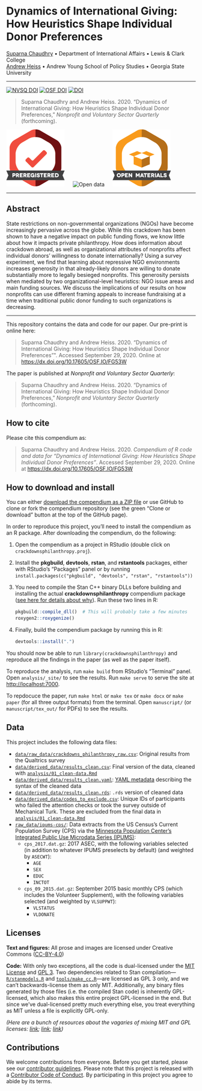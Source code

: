 
<!-- README.md is generated from README.Rmd. Please edit that file -->

# Dynamics of International Giving: How Heuristics Shape Individual Donor Preferences

[Suparna Chaudhry](http://www.suparnachaudhry.com/) • Department of
International Affairs • Lewis & Clark College  
[Andrew Heiss](https://www.andrewheiss.com/) • Andrew Young School of
Policy Studies • Georgia State University

-----

[![NVSQ
DOI](https://img.shields.io/badge/NVSQ%20DOI-Forthcoming-brightgreen)](#)
[![OSF
DOI](https://img.shields.io/badge/OSF-10.17605%2FOSF.IO%2FFG53W-blue)](https://dx.doi.org/10.17605/OSF.IO/FG53W)
[![DOI](https://zenodo.org/badge/DOI/10.5281/zenodo.4058987.svg)](https://doi.org/10.5281/zenodo.4058987)

> Suparna Chaudhry and Andrew Heiss. 2020. “Dynamics of International
> Giving: How Heuristics Shape Individual Donor Preferences,” *Nonprofit
> and Voluntary Sector Quarterly* (forthcoming).

![Preregistered](img/preregistered_large_color.png)   ![Open
data](img/data_large_color.png)   ![Open](img/materials_large_color.png)

-----

## Abstract

State restrictions on non-governmental organizations (NGOs) have become
increasingly pervasive across the globe. While this crackdown has been
shown to have a negative impact on public funding flows, we know little
about how it impacts private philanthropy. How does information about
crackdown abroad, as well as organizational attributes of nonprofits
affect individual donors’ willingness to donate internationally? Using a
survey experiment, we find that learning about repressive NGO
environments increases generosity in that already-likely donors are
willing to donate substantially more to legally besieged nonprofits.
This generosity persists when mediated by two organizational-level
heuristics: NGO issue areas and main funding sources. We discuss the
implications of our results on how nonprofits can use different framing
appeals to increase fundraising at a time when traditional public donor
funding to such organizations is decreasing.

-----

This repository contains the data and code for our paper. Our pre-print
is online here:

> Suparna Chaudhry and Andrew Heiss. 2020. “Dynamics of International
> Giving: How Heuristics Shape Individual Donor Preferences”". Accessed
> September 29, 2020. Online at
> <https://dx.doi.org/10.17605/OSF.IO/FG53W>

The paper is published at *Nonprofit and Voluntary Sector Quarterly*:

> Suparna Chaudhry and Andrew Heiss. 2020. “Dynamics of International
> Giving: How Heuristics Shape Individual Donor Preferences,” *Nonprofit
> and Voluntary Sector Quarterly* (forthcoming).

## How to cite

Please cite this compendium as:

> Suparna Chaudhry and Andrew Heiss. 2020. *Compendium of R code and
> data for “Dynamics of International Giving: How Heuristics Shape
> Individual Donor Preferences”*. Accessed September 29, 2020. Online at
> <https://dx.doi.org/10.17605/OSF.IO/FG53W>

## How to download and install

You can either [download the compendium as a ZIP
file](/archive/master.zip) or use GitHub to clone or fork the compendium
repository (see the green “Clone or download” button at the top of the
GitHub page).

In order to reproduce this project, you’ll need to install the
compendium as an R package. After downloading the compendium, do the
following:

1.  Open the compendium as a project in RStudio (double click on
    `crackdownsphilanthropy.proj`).

2.  Install the **pkgbuild**, **devtools**, **rstan**, and
    **rstantools** packages, either with RStudio’s “Packages” panel or
    by running `install.packages(c("pkgbuild", "devtools", "rstan",
    "rstantools"))`

3.  You need to compile the Stan C++ binary DLLs before building and
    installing the actual **crackdownsphilanthropy** compendium package
    ([see here for details about
    why](https://mc-stan.org/rstantools/articles/minimal-rstan-package.html#documentation)).
    Run these two lines in R:
    
    ``` r
    pkgbuild::compile_dll()  # This will probably take a few minutes
    roxygen2::roxygenize()
    ```

4.  Finally, build the compendium package by running this in R:
    
    ``` r
    devtools::install(".")
    ```

You should now be able to run `library(crackdownsphilanthropy)` and
reproduce all the findings in the paper (as well as the paper itself).

To reproduce the analysis, run `make build` from RStudio’s “Terminal”
panel. Open `analysis/_site/` to see the results. Run `make serve` to
serve the site at <http://localhost:7000>.

To repdocuce the paper, run `make html` or `make tex` or `make docx` or
`make paper` (for all three output formats) from the terminal. Open
`manuscript/` (or `manuscript/tex_out/` for PDFs) to see the results.

## Data

This project includes the following data files:

  - [`data/raw_data/crackdowns_philanthropy_raw.csv`](data/raw_data/crackdowns_philanthropy_raw.csv):
    Original results from the Qualtrics survey
  - [`data/derived_data/results_clean.csv`](data/derived_data/results_clean.csv):
    Final version of the data, cleaned with
    [`analysis/01_clean-data.Rmd`](analysis/01_clean-data.Rmd)
  - [`data/derived_data/results_clean.yaml`](data/derived_data/results_clean.yaml):
    [YAML metadata](https://csvy.org/) describing the syntax of the
    cleaned data
  - [`data/derived_data/results_clean.rds`](data/derived_data/results_clean.rds):
    `.rds` version of cleaned data
  - [`data/derived_data/codes_to_exclude.csv`](data/derived_data/codes_to_exclude.csv):
    Unique IDs of participants who failed the attention checks or took
    the survey outside of Mechanical Turk. These are excluded from the
    final data in
    [`analysis/01_clean-data.Rmd`](analysis/01_clean-data.Rmd)
  - [`raw_data/ipums-cps/`](raw_data/ipums-cps/): Data extracts from the
    US Census’s Current Population Survey (CPS) via the [Minnesota
    Population Center’s Integrated Public Use Microdata Series
    (IPUMS)](https://cps.ipums.org/cps/):
      - `cps_2017.dat.gz`: 2017 ASEC, with the following variables
        selected (in addition to whatever IPUMS preselects by default)
        (and weighted by `ASECWT`):
          - `AGE`
          - `SEX`
          - `EDUC`
          - `INCTOT`
      - `cps_09_2015.dat.gz`: September 2015 basic monthly CPS (which
        includes the Volunteer Supplement), with the following variables
        selected (and weighted by `VLSUPPWT`):
          - `VLSTATUS`
          - `VLDONATE`

## Licenses

**Text and figures:** All prose and images are licensed under Creative
Commons ([CC-BY-4.0](http://creativecommons.org/licenses/by/4.0/))

**Code:** With only two exceptions, all the code is dual-licensed under
the [MIT License](LICENSE.md) and
[GPL 3](https://www.gnu.org/licenses/gpl-3.0.en.html). Two dependencies
related to Stan compilation—[`R/stanmodels.R`](R/stanmodels.R) and
[`tools/make_cc.R`](tools/make_cc.R)—are licensed as GPL 3 only, and we
can’t backwards-license them as only MIT. Additionally, any binary files
generated by those files (i.e. the compiled Stan code) is inherently
GPL-licensed, which also makes this entire project GPL-licensed in the
end. But since we’ve dual-licensed pretty much everything else, you
treat everything as MIT unless a file is explicitly GPL-only.

*(Here are a bunch of resources about the vagaries of mixing MIT and GPL
licenses: [link](https://github.com/ropensci/unconf17/issues/32);
[link](https://github.com/stan-dev/rstantools/issues/17);
[link](https://opensource.stackexchange.com/questions/1640/if-im-using-a-gpl-3-library-in-my-project-can-i-license-my-project-under-mit-l))*

## Contributions

We welcome contributions from everyone. Before you get started, please
see our [contributor guidelines](CONTRIBUTING.md). Please note that this
project is released with a [Contributor Code of Conduct](CONDUCT.md). By
participating in this project you agree to abide by its terms.
